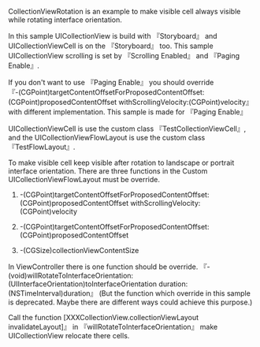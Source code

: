 CollectionViewRotation is an example to make visible cell always visible while rotating interface orientation.

In this sample UICollectionView is build with 『Storyboard』 and UICollectionViewCell is on the 『Storyboard』 too. This sample UICollectionView scrolling is set by 『Scrolling Enabled』 and 『Paging Enable』. 

If you don't want to use 『Paging Enable』 you should override <br>
『-(CGPoint)targetContentOffsetForProposedContentOffset:(CGPoint)proposedContentOffset withScrollingVelocity:(CGPoint)velocity』 with different implementation. This sample is made for 『Paging Enable』

UICollectionViewCell is use the custom class 『TestCollectionViewCell』, and the UICollectionViewFlowLayout is use the custom class 『TestFlowLayout』.

To make visible cell keep visible after rotation to landscape or portrait interface orientation. There are three functions in the Custom UICollectionViewFlowLayout must be override.

1. -(CGPoint)targetContentOffsetForProposedContentOffset:(CGPoint)proposedContentOffset withScrollingVelocity:(CGPoint)velocity

2. -(CGPoint)targetContentOffsetForProposedContentOffset:(CGPoint)proposedContentOffset

3. -(CGSize)collectionViewContentSize

In ViewController there is one function should be override. 
『-(void)willRotateToInterfaceOrientation:(UIInterfaceOrientation)toInterfaceOrientation duration:(NSTimeInterval)duration』
(But the function which override in this sample is deprecated. Maybe there are different ways could achieve this purpose.)

Call the function [XXXCollectionView.collectionViewLayout invalidateLayout]』 in 『willRotateToInterfaceOrientation』 make UICollectionView relocate there cells.
